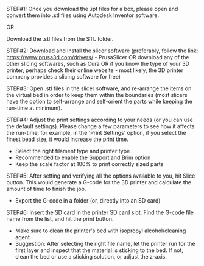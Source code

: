 STEP#1:
Once you download the .ipt files for a box, please open and convert them into .stl files using Autodesk Inventor software. 

OR

Download the .stl files from the STL folder.

STEP#2:
Download and install the slicer software (preferably, follow the link: https://www.prusa3d.com/drivers/  - PrusaSlicer
OR 
download any of the other slicing softwares, such as Cura
OR
if you know the type of your 3D printer, perhaps check their online website - most likely, the 3D printer company provides a slicing software for free)

STEP#3:
Open .stl files in the slicer software, and re-arrange the items on the virtual bed in order to keep them within the boundaries (most slicers have the option to self-arrange and self-orient the parts while keeping the run-time at minimum).

STEP#4:
Adjust the print settings according to your needs (or you can use the default settings). Please change a few parameters to see how it affects the run-time, for example, in the 'Print Settings' option, if you select the finest bead size, it would increase the print time. 
- Select the right filament type and printer type
- Recommended to enable the Support and Brim option 
- Keep the scale factor at 100% to print correctly sized parts 

STEP#5:
After setting and verifying all the options available to you, hit Slice button. This would generate a G-code for the 3D printer and calculate the amount of time to finish the job.
- Export the G-code in a folder (or, directly into an SD card)

STEP#6:
Insert the SD card in the printer SD card slot. Find the G-code file name from the list, and hit the print button. 
- Make sure to clean the printer's bed with isopropyl alcohol/cleaning agent
- Suggestion: After selecting the right file name, let the printer run for the first layer and inspect that the material is sticking to the bed. If not, clean the bed or use a sticking solution, or adjust the z-axis.

